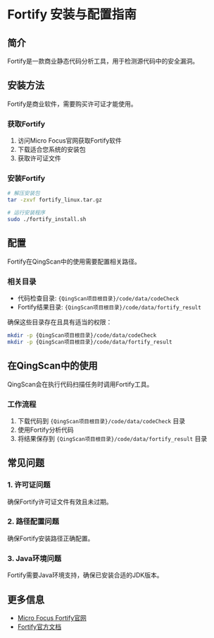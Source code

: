 # Fortify 安装与配置指南

## 简介

Fortify是一款商业静态代码分析工具，用于检测源代码中的安全漏洞。

## 安装方法

Fortify是商业软件，需要购买许可证才能使用。

### 获取Fortify

1. 访问Micro Focus官网获取Fortify软件
2. 下载适合您系统的安装包
3. 获取许可证文件

### 安装Fortify

```bash
# 解压安装包
tar -zxvf fortify_linux.tar.gz

# 运行安装程序
sudo ./fortify_install.sh
```

## 配置

Fortify在QingScan中的使用需要配置相关路径。

### 相关目录

- 代码检查目录: `{QingScan项目根目录}/code/data/codeCheck`
- Fortify结果目录: `{QingScan项目根目录}/code/data/fortify_result`

确保这些目录存在且具有适当的权限：

```bash
mkdir -p {QingScan项目根目录}/code/data/codeCheck
mkdir -p {QingScan项目根目录}/code/data/fortify_result
```

## 在QingScan中的使用

QingScan会在执行代码扫描任务时调用Fortify工具。

### 工作流程

1. 下载代码到 `{QingScan项目根目录}/code/data/codeCheck` 目录
2. 使用Fortify分析代码
3. 将结果保存到 `{QingScan项目根目录}/code/data/fortify_result` 目录

## 常见问题

### 1. 许可证问题

确保Fortify许可证文件有效且未过期。

### 2. 路径配置问题

确保Fortify安装路径正确配置。

### 3. Java环境问题

Fortify需要Java环境支持，确保已安装合适的JDK版本。

## 更多信息

- [Micro Focus Fortify官网](https://www.microfocus.com/en-us/products/static-code-analysis-sast/overview)
- [Fortify官方文档](https://www.microfocus.com/documentation/fortify-static-code-analyzer-and-tools/)